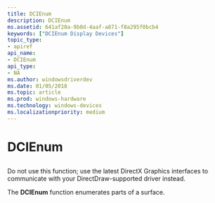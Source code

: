 ```yaml
---
title: DCIEnum
description: DCIEnum
ms.assetid: 641af20a-9b0d-4aaf-a871-f8a295f0bcb4
keywords: ["DCIEnum Display Devices"]
topic_type:
- apiref
api_name:
- DCIEnum
api_type:
- NA
ms.author: windowsdriverdev
ms.date: 01/05/2018
ms.topic: article
ms.prod: windows-hardware
ms.technology: windows-devices
ms.localizationpriority: medium
---
```


# DCIEnum


## <span id="ddk_dcienum_gg"></span><span id="DDK_DCIENUM_GG"></span>


Do not use this function; use the latest DirectX Graphics interfaces to communicate with your DirectDraw-supported driver instead.

The **DCIEnum** function enumerates parts of a surface.

 

 





